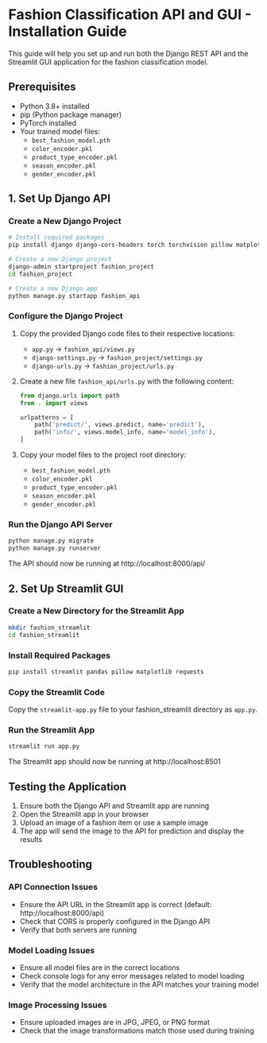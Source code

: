 # Fashion Classification API and GUI - Installation Guide

This guide will help you set up and run both the Django REST API and the Streamlit GUI application for the fashion classification model.

## Prerequisites

- Python 3.8+ installed
- pip (Python package manager)
- PyTorch installed
- Your trained model files:
  - `best_fashion_model.pth`
  - `color_encoder.pkl`
  - `product_type_encoder.pkl`
  - `season_encoder.pkl`
  - `gender_encoder.pkl`

## 1. Set Up Django API

### Create a New Django Project

```bash
# Install required packages
pip install django django-cors-headers torch torchvision pillow matplotlib

# Create a new Django project
django-admin startproject fashion_project
cd fashion_project

# Create a new Django app
python manage.py startapp fashion_api
```

### Configure the Django Project

1. Copy the provided Django code files to their respective locations:
   - `app.py` → `fashion_api/views.py`
   - `django-settings.py` → `fashion_project/settings.py`
   - `django-urls.py` → `fashion_project/urls.py`

2. Create a new file `fashion_api/urls.py` with the following content:
   ```python
   from django.urls import path
   from . import views

   urlpatterns = [
       path('predict/', views.predict, name='predict'),
       path('info/', views.model_info, name='model_info'),
   ]
   ```

3. Copy your model files to the project root directory:
   - `best_fashion_model.pth`
   - `color_encoder.pkl`
   - `product_type_encoder.pkl`
   - `season_encoder.pkl`
   - `gender_encoder.pkl`

### Run the Django API Server

```bash
python manage.py migrate
python manage.py runserver
```

The API should now be running at http://localhost:8000/api/

## 2. Set Up Streamlit GUI

### Create a New Directory for the Streamlit App

```bash
mkdir fashion_streamlit
cd fashion_streamlit
```

### Install Required Packages

```bash
pip install streamlit pandas pillow matplotlib requests
```

### Copy the Streamlit Code

Copy the `streamlit-app.py` file to your fashion_streamlit directory as `app.py`.

### Run the Streamlit App

```bash
streamlit run app.py
```

The Streamlit app should now be running at http://localhost:8501

## Testing the Application

1. Ensure both the Django API and Streamlit app are running
2. Open the Streamlit app in your browser
3. Upload an image of a fashion item or use a sample image
4. The app will send the image to the API for prediction and display the results

## Troubleshooting

### API Connection Issues
- Ensure the API URL in the Streamlit app is correct (default: http://localhost:8000/api)
- Check that CORS is properly configured in the Django API
- Verify that both servers are running

### Model Loading Issues
- Ensure all model files are in the correct locations
- Check console logs for any error messages related to model loading
- Verify that the model architecture in the API matches your training model

### Image Processing Issues
- Ensure uploaded images are in JPG, JPEG, or PNG format
- Check that the image transformations match those used during training
